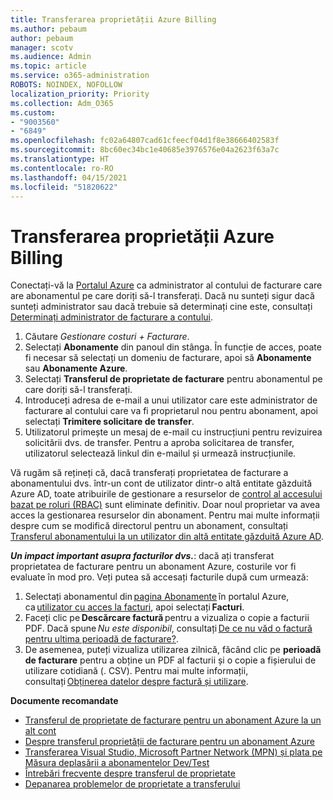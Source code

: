 ```yaml
---
title: Transferarea proprietății Azure Billing
ms.author: pebaum
author: pebaum
manager: scotv
ms.audience: Admin
ms.topic: article
ms.service: o365-administration
ROBOTS: NOINDEX, NOFOLLOW
localization_priority: Priority
ms.collection: Adm_O365
ms.custom:
- "9003560"
- "6849"
ms.openlocfilehash: fc02a64807cad61cfeecf04d1f8e38666402583f
ms.sourcegitcommit: 8bc60ec34bc1e40685e3976576e04a2623f63a7c
ms.translationtype: HT
ms.contentlocale: ro-RO
ms.lasthandoff: 04/15/2021
ms.locfileid: "51820622"
---
```

# <a name="transfer-azure-billing-ownership"></a>Transferarea proprietății Azure Billing

Conectați-vă la [Portalul Azure](https://portal.azure.com/) ca administrator al contului de facturare care are abonamentul pe care doriți să-l transferați. Dacă nu sunteți sigur dacă sunteți administrator sau dacă trebuie să determinați cine este, consultați [Determinați administrator de facturare a contului](https://docs.microsoft.com/azure/cost-management-billing/understand/subscription-transfer#whoisaa).

1. Căutare _Gestionare costuri + Facturare_.
1. Selectați **Abonamente** din panoul din stânga. În funcție de acces, poate fi necesar să selectați un domeniu de facturare, apoi să **Abonamente** sau **Abonamente Azure**.
1. Selectați **Transferul de proprietate de facturare** pentru abonamentul pe care doriți să-l transferați.
1. Introduceți adresa de e-mail a unui utilizator care este administrator de facturare al contului care va fi proprietarul nou pentru abonament, apoi selectați **Trimitere solicitare de transfer**.
1. Utilizatorul primește un mesaj de e-mail cu instrucțiuni pentru revizuirea solicitării dvs. de transfer. Pentru a aproba solicitarea de transfer, utilizatorul selectează linkul din e-mailul și urmează instrucțiunile.

Vă rugăm să rețineți că, dacă transferați proprietatea de facturare a abonamentului dvs. într-un cont de utilizator dintr-o altă entitate găzduită Azure AD, toate atribuirile de gestionare a resurselor de [control al accesului bazat pe roluri (RBAC)](https://docs.microsoft.com/azure/role-based-access-control/overview?WT.mc_id=Portal-Microsoft_Azure_Support) sunt eliminate definitiv. Doar noul proprietar va avea acces la gestionarea resurselor din abonament. Pentru mai multe informații despre cum se modifică directorul pentru un abonament, consultați [Transferul abonamentului la un utilizator din altă entitate găzduită Azure AD](https://docs.microsoft.com/azure/active-directory/managed-identities-azure-resources/known-issues?WT.mc_id=Portal-Microsoft_Azure_Support).

_**Un impact important asupra facturilor dvs.**_: dacă ați transferat proprietatea de facturare pentru un abonament Azure, costurile vor fi evaluate în mod pro. Veți putea să accesați facturile după cum urmează:  

1. Selectați abonamentul din [pagina Abonamente](https://portal.azure.com/#blade/Microsoft_Azure_Billing/SubscriptionsBlade) în portalul Azure, ca [utilizator cu acces la facturi](https://docs.microsoft.com/azure/cost-management-billing/manage/manage-billing-access?WT.mc_id=Portal-Microsoft_Azure_Support), apoi selectați **Facturi**.
1. Faceți clic pe **Descărcare factură** pentru a vizualiza o copie a facturii PDF. Dacă spune _Nu este disponibil_, consultați [De ce nu văd o factură pentru ultima perioadă de facturare?](https://docs.microsoft.com/azure/cost-management-billing/manage/download-azure-invoice-daily-usage-date?WT.mc_id=Portal-Microsoft_Azure_Support#noinvoice).
1. De asemenea, puteți vizualiza utilizarea zilnică, făcând clic pe **perioadă de facturare** pentru a obține un PDF al facturii și o copie a fișierului de utilizare cotidiană (. CSV). Pentru mai multe informații, consultați [Obținerea datelor despre factură și utilizare](https://docs.microsoft.com/azure/cost-management-billing/manage/download-azure-invoice-daily-usage-date?WT.mc_id=Portal-Microsoft_Azure_Support).

**Documente recomandate**

- [Transferul de proprietate de facturare pentru un abonament Azure la un alt cont](https://docs.microsoft.com/azure/cost-management-billing/manage/billing-subscription-transfer)
- [Despre transferul proprietății de facturare pentru un abonament Azure](https://docs.microsoft.com//azure/cost-management-billing/understand/subscription-transfer)
- [Transferarea Visual Studio, Microsoft Partner Network (MPN) și plata pe Măsura deplasării a abonamentelor Dev/Test](https://docs.microsoft.com/azure/billing/billing-subscription-transfer?WT.mc_id=Portal-Microsoft_Azure_Support#transferring-visual-studio-microsoft-partner-network-mpn-and-pay-as-you-go-devtest-subscriptions)
- [Întrebări frecvente despre transferul de proprietate](https://docs.microsoft.com/azure/billing/billing-subscription-transfer?WT.mc_id=Portal-Microsoft_Azure_Support#frequently-asked-questions-faq-for-senders)
- [Depanarea problemelor de proprietate a transferului](https://docs.microsoft.com/azure/billing/billing-subscription-transfer?WT.mc_id=Portal-Microsoft_Azure_Support#troubleshooting)
